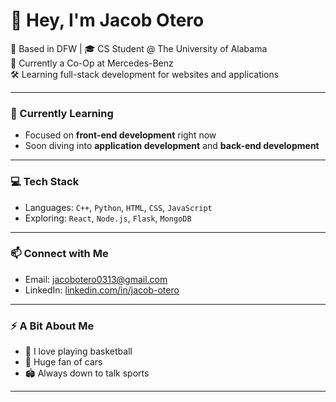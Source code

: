 # 👋 Hey, I'm Jacob Otero

📍 Based in DFW | 🎓 CS Student @ The University of Alabama  
💼 Currently a Co-Op at Mercedes-Benz  
🛠️ Learning full-stack development for websites and applications

---

### 🌱 Currently Learning
- Focused on **front-end development** right now  
- Soon diving into **application development** and **back-end development**

---

### 💻 Tech Stack
- Languages: `C++`, `Python`, `HTML`, `CSS`, `JavaScript`
- Exploring: `React`, `Node.js`, `Flask`, `MongoDB`

---

### 📫 Connect with Me
- Email: [jacobotero0313@gmail.com](mailto:jacobotero0313@gmail.com)
- LinkedIn: [linkedin.com/in/jacob-otero](https://www.linkedin.com/in/jacob-otero)

---

### ⚡ A Bit About Me
- 🏀 I love playing basketball
- 🚗 Huge fan of cars
- 🏟️ Always down to talk sports

---
